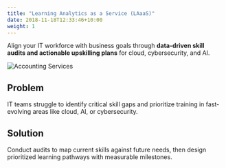 ```yaml
---
title: "Learning Analytics as a Service (LAaaS)"
date: 2018-11-18T12:33:46+10:00
weight: 1
---
```


Align your IT workforce with business goals through **data-driven skill audits and actionable upskilling plans** for cloud, cybersecurity, and AI.

![Accounting Services](/lukofolio/images/austin-distel-nGc5RT2HmF0-unsplash.jpg)

## Problem

IT teams struggle to identify critical skill gaps and prioritize training in fast-evolving areas like cloud, AI, or cybersecurity.

## Solution

Conduct audits to map current skills against future needs, then design prioritized learning pathways with measurable milestones.